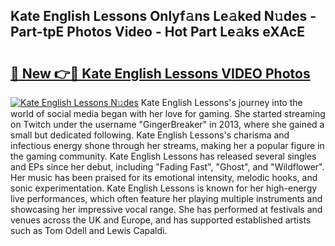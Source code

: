 ## Kate English Lessons Onlyf𝚊ns Le𝚊ked N𝚞des - Part-tpE Photos Video - Hot Part Le𝚊ks eXAcE

# <h2><a href="http://ab18353.deff.icu/?id=Kate+English+Lessons">🔗 New 👉🔴 Kate English Lessons VIDEO Photos</a></h2>

[![Kate English Lessons N𝚞des](https://i.imgur.com/rIISA9y.gif)](http://ab18353.deff.icu/?id=Kate+English+Lessons)
Kate English Lessons's journey into the world of social media began with her love for gaming. She started streaming on Twitch under the username "GingerBreaker" in 2013, where she gained a small but dedicated following. Kate English Lessons's charisma and infectious energy shone through her streams, making her a popular figure in the gaming community. Kate English Lessons has released several singles and EPs since her debut, including "Fading Fast", "Ghost", and "Wildflower". Her music has been praised for its emotional intensity, melodic hooks, and sonic experimentation. Kate English Lessons is known for her high-energy live performances, which often feature her playing multiple instruments and showcasing her impressive vocal range. She has performed at festivals and venues across the UK and Europe, and has supported established artists such as Tom Odell and Lewis Capaldi.
